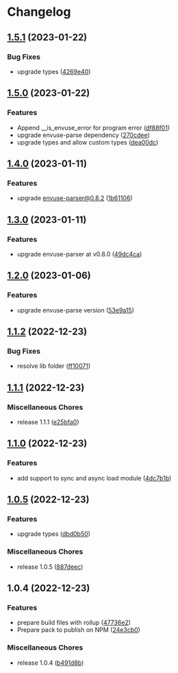 # Changelog

## [1.5.1](https://github.com/JonDotsoy/envuse-wasm/compare/v1.5.0...v1.5.1) (2023-01-22)


### Bug Fixes

* upgrade types ([4269e40](https://github.com/JonDotsoy/envuse-wasm/commit/4269e406de0d5a6f697b56504cc1c47aee5e2dfa))

## [1.5.0](https://github.com/JonDotsoy/envuse-wasm/compare/v1.4.0...v1.5.0) (2023-01-22)


### Features

* Append __is_envuse_error for program error ([df88f01](https://github.com/JonDotsoy/envuse-wasm/commit/df88f01a6ac2c093ea5a6e1bf6297c30c72cb4bd))
* upgrade envuse-parse dependency ([270cdee](https://github.com/JonDotsoy/envuse-wasm/commit/270cdee6882ea41f4c7358f273d7f2b84b61cc21))
* upgrade types and allow custom types ([dea00dc](https://github.com/JonDotsoy/envuse-wasm/commit/dea00dc627e35e9424a0191958e8a992899443cc))

## [1.4.0](https://github.com/JonDotsoy/envuse-wasm/compare/v1.3.0...v1.4.0) (2023-01-11)


### Features

* upgrade envuse-parser@0.8.2 ([1b61106](https://github.com/JonDotsoy/envuse-wasm/commit/1b61106b6fb412b334a1531e17a569a6c65a2cc7))

## [1.3.0](https://github.com/JonDotsoy/envuse-wasm/compare/v1.2.0...v1.3.0) (2023-01-11)


### Features

* upgrade envuse-parser at v0.8.0 ([49dc4ca](https://github.com/JonDotsoy/envuse-wasm/commit/49dc4ca8b2a5385aaef00020d93162ac43aa2958))

## [1.2.0](https://github.com/JonDotsoy/envuse-wasm/compare/v1.1.2...v1.2.0) (2023-01-06)


### Features

* upgrade envuse-parse version ([53e9a15](https://github.com/JonDotsoy/envuse-wasm/commit/53e9a157e548ce8cf6ff662939e03f430e691e79))

## [1.1.2](https://github.com/JonDotsoy/envuse-wasm/compare/v1.1.1...v1.1.2) (2022-12-23)


### Bug Fixes

* resolve lib folder ([ff10071](https://github.com/JonDotsoy/envuse-wasm/commit/ff10071f601501803f061b80089b01d8a2a85789))

## [1.1.1](https://github.com/JonDotsoy/envuse-wasm/compare/v1.1.0...v1.1.1) (2022-12-23)


### Miscellaneous Chores

* release 1.1.1 ([e25bfa0](https://github.com/JonDotsoy/envuse-wasm/commit/e25bfa06b0f95c1e219ae482a8639c905ecd4695))

## [1.1.0](https://github.com/JonDotsoy/envuse-wasm/compare/v1.0.5...v1.1.0) (2022-12-23)


### Features

* add support to sync and async load module ([4dc7b1b](https://github.com/JonDotsoy/envuse-wasm/commit/4dc7b1b60e7f8b0d51115d9dd209a59f77240f71))

## [1.0.5](https://github.com/JonDotsoy/envuse-wasm/compare/v1.0.4...v1.0.5) (2022-12-23)


### Features

* upgrade types ([dbd0b50](https://github.com/JonDotsoy/envuse-wasm/commit/dbd0b5090ff299d61b6249e74c6ab820b6377694))


### Miscellaneous Chores

* release 1.0.5 ([887deec](https://github.com/JonDotsoy/envuse-wasm/commit/887deec1b0a26e989d7c4eb727a7ecf76fb9fa9f))

## 1.0.4 (2022-12-23)


### Features

* prepare build files with rollup ([47736e2](https://github.com/JonDotsoy/envuse-wasm/commit/47736e2e7b772d6e6181c2ecda3db05ac1fa6412))
* Prepare pack to publish on NPM ([24e3cb0](https://github.com/JonDotsoy/envuse-wasm/commit/24e3cb05ffd8a73e5dc896cd7a226ea158439388))


### Miscellaneous Chores

* release 1.0.4 ([b491d8b](https://github.com/JonDotsoy/envuse-wasm/commit/b491d8b847275c68fa750d4fde52a56c077956eb))
